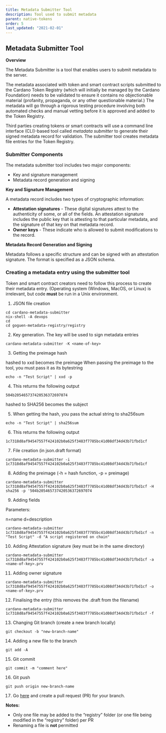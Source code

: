 ```yaml
---
title: Metadata Submitter Tool
description: Tool used to submit metadata
parent: native-tokens
order: 5
last_updated: "2021-02-01"
---
```


## Metadata Submitter Tool

**Overview** 

The Metadata Submitter is a tool that enables users to submit metadata to the server.

The metadata associated with token and smart contract scripts submitted to the Cardano Token Registry (which will initially be managed by the Cardano Foundation) needs to be validated to ensure it contains no objectionable material (profanity, propaganda, or any other questionable material.) The metadata will go through a rigorous testing procedure involving both automated checks and manual vetting before it is approved and added to the Token Registry.

Third parties creating tokens or smart contracts will use a command line interface (CLI)-based tool called *metadata submitter* to generate their signed metadata record for validation. The submitter tool creates metadata file entries for the Token Registry. 

### Submitter Components

The metadata submitter tool includes two major components:

- Key and signature management
- Metadata record generation and signing

**Key and Signature Management**

A metadata record includes two types of cryptographic information:

- **Attestation signatures** - These digital signatures attest to the authenticity of some, or all of the fields. An attestation signature includes the public key that is attesting to that particular metadata, and the signature of that key on that metadata record.
- **Owner keys** - These indicate who is allowed to submit modifications to the record. 

**Metadata Record Generation and Signing**

Metadata follows a specific structure and can be signed with an attestation signature. The format is specified as a JSON schema.

### Creating a metadata entry using the submitter tool

Token and smart contract creators need to follow this process to create their metadata entry. (Operating system (Windows, MacOS, or Linux) is irrelevant, but code **must** be run in a Unix environment.

1. JSON file creation

```
cd cardano-metadata-submitter
nix-shell -A devops
cd
cd goguen-metadata-registry/registry

```
2. Key generation. The key will be used to sign metadata entries

```
cardano-metadata-submitter -K <name-of-key>
```

3. Getting the preimage hash

<SOME DATA> hashed to xxd becomes the preimage
When passing the preimage to the tool, you must pass it as its bytestring

```
echo -n "Test Script" | xxd -p
```

4. This returns the following output

```
504b205465737420536372697074
```
<SOME DATA> hashed to SHA256 becomes the subject

5. When getting the hash, you pass the actual string to sha256sum

```
echo -n "Test Script" | sha256sum
```

6. This returns the following output

```
1c7318d8af94547557f424102b0a625f3483f7785bc41d08df34d43b71fbd1cf
```

7. File creation (in json.draft format)

```
cardano-metadata-submitter -i 1c7318d8af94547557f424102b0a625f3483f7785bc41d08df34d43b71fbd1cf
```

8. Adding the preimage (-h = hash function, -p = preimage)

```
cardano-metadata-submitter 1c7318d8af94547557f424102b0a625f3483f7785bc41d08df34d43b71fbd1cf -H sha256 -p '504b205465737420536372697074
```
9. Adding fields 

Parameters:

n=name
d=description

```
cardano-metadata-submitter 1c7318d8af94547557f424102b0a625f3483f7785bc41d08df34d43b71fbd1cf -n "Test Script" -d "A script registered on chain"
```
10. Adding Attestation signature (key must be in the same directory)

```
cardano-metadata-submitter 1c7318d8af94547557f424102b0a625f3483f7785bc41d08df34d43b71fbd1cf -a <name-of-key>.prv
```

11. Adding owner signature

```
cardano-metadata-submitter 1c7318d8af94547557f424102b0a625f3483f7785bc41d08df34d43b71fbd1cf -o <name-of-key>.prv
```

12. Finalising the entry (this removes the .draft from the filename)

```
cardano-metadata-submitter 1c7318d8af94547557f424102b0a625f3483f7785bc41d08df34d43b71fbd1cf -f
```

13. Changing Git branch (create a new branch locally)

```
git checkout -b "new-branch-name"
```

14. Adding a new file to the branch

```
git add -A
```

15. Git commit

```
git commit -m "comment here"
```

16. Git push

```
git push origin new-branch-name
```

17. Go [here](https://github.com/cardano-foundation/goguen-metadata-registry) and create a pull request (PR) for your branch.

**Notes:**
- Only one file may be added to the “registry” folder (or one file being modified in the “registry” folder) per PR
- Renaming a file is **not** permitted
